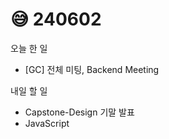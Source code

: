 # 😅 240602

오늘 한 일

* \[GC] 전체 미팅, Backend Meeting

&#x20;내일 할 일

* Capstone-Design 기말 발표
* JavaScript
